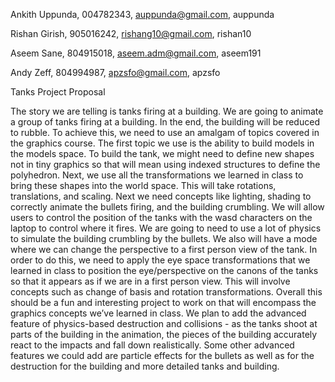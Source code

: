 Ankith Uppunda, 004782343, auppunda@gmail.com, auppunda

Rishan Girish, 905016242, rishang10@gmail.com,  rishan10

Aseem Sane, 804915018, aseem.adm@gmail.com, aseem191

Andy Zeff, 804994987, apzsfo@gmail.com, apzsfo

Tanks Project Proposal

The story we are telling is tanks firing at a building. We are going to animate a group of tanks firing at a building. In the end, the building will be reduced to rubble. To achieve this, we need to use an amalgam of topics covered in the graphics course. The first topic we use is the ability to build models in the models space. To build the tank, we might need to define new shapes not in tiny graphics so that will mean using indexed structures to define the polyhedron. Next, we use all the transformations we learned in class to bring these shapes into the world space. This will take rotations, translations, and scaling. Next we need concepts like lighting, shading to correctly animate the bullets firing, and the building crumbling. We will allow users to control the position of the tanks with the wasd characters on the laptop to control where it fires. We are going to need to use a lot of physics to simulate the building crumbling by the bullets. We also will have a mode where we can change the perspective to a first person view of the tank. In order to do this, we need to apply the eye space transformations that we learned in class to position the eye/perspective on the canons of the tanks so that it appears as if we are in a first person view. This will involve concepts such as change of basis and rotation transformations. Overall this should be a fun and interesting project to work on that will encompass the graphics concepts we’ve learned in class. We plan to add the advanced feature of physics-based destruction and collisions - as the tanks shoot at parts of the building in the animation, the pieces of the building accurately react to the impacts and fall down realistically. Some other advanced features we could add are particle effects for the bullets as well as for the destruction for the building and more detailed tanks and building.
